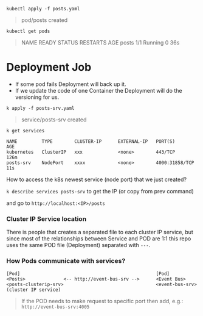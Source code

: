 `kubectl apply -f posts.yaml `
> pod/posts created

`kubectl get pods`
> NAME    READY   STATUS    RESTARTS   AGE
> posts   1/1     Running   0          36s

# Deployment Job
- If some pod fails Deployment will back up it.
- If we update the code of one Container the Deployment will do the versioning for us.


`k apply -f posts-srv.yaml`
> service/posts-srv created

`k get services`

```
NAME         TYPE        CLUSTER-IP      EXTERNAL-IP   PORT(S)          AGE
kubernetes   ClusterIP   xxx             <none>        443/TCP          126m
posts-srv    NodePort    xxxx            <none>        4000:31858/TCP   11s
```

How to access the k8s newest service (node port) that we just created?

`k describe services posts-srv` to get the IP (or copy from prev command)

and go to `http://localhost:<IP>/posts`


### Cluster IP Service location

There is people that creates a separated file to each cluster IP service, but since most of the relationships between Service and POD are 1:1 this repo uses the same POD file (Deployment) separated with `---`.

### How Pods communicate with services?

```
[Pod]                                                  [Pod]
<Posts>              <-- http://event-bus-srv -->      <Event Bus>
<posts-clusterip-srv>                                  <event-bus-srv> (cluster IP service)
```

> If the POD needs to make request to specific port then add, e.g.: `http://event-bus-srv:4005`